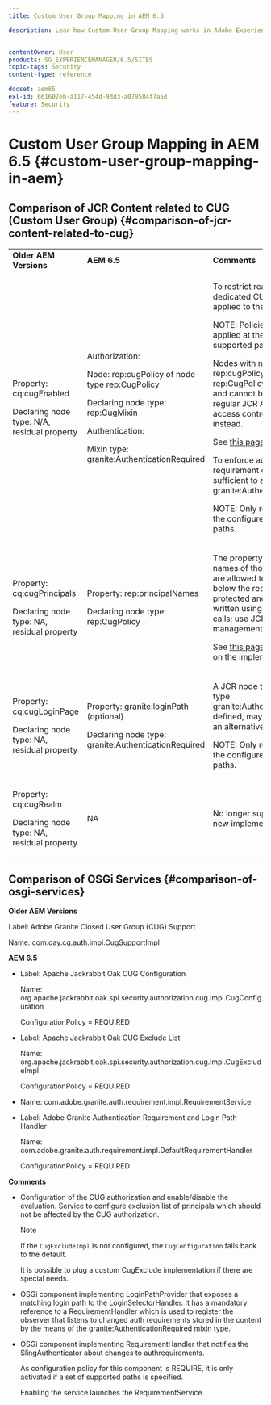 ```yaml
---
title: Custom User Group Mapping in AEM 6.5

description: Lear how Custom User Group Mapping works in Adobe Experience Manager.


contentOwner: User
products: SG_EXPERIENCEMANAGER/6.5/SITES
topic-tags: Security
content-type: reference

docset: aem65
exl-id: 661602eb-a117-454d-93d3-a079584f7a5d
feature: Security
---
```

# Custom User Group Mapping in AEM 6.5 {#custom-user-group-mapping-in-aem}

## Comparison of JCR Content related to CUG (Custom User Group) {#comparison-of-jcr-content-related-to-cug}

<table>
 <tbody>
  <tr>
   <td><strong>Older AEM Versions</strong></td>
   <td><strong>AEM 6.5</strong></td>
   <td><strong>Comments</strong></td>
  </tr>
  <tr>
   <td><p>Property: cq:cugEnabled</p> <p>Declaring node type: N/A, residual property</p> </td>
   <td><p>Authorization:</p> <p>Node: rep:cugPolicy of node type rep:CugPolicy</p> <p>Declaring node type: rep:CugMixin</p> <p> </p> <p> </p> <p> </p> Authentication:</p> <p>Mixin type: granite:AuthenticationRequired</p> </td>
   <td><p>To restrict read access, a dedicated CUG policy is applied to the target node.</p> <p>NOTE: Policies can only be applied at the configured supported paths.</p> <p>Nodes with name rep:cugPolicy and type rep:CugPolicy are protected and cannot be written using regular JCR API calls; use JCR access control management instead.</p> <p>See <a href="https://jackrabbit.apache.org/oak/docs/security/authorization/cug.html">this page</a> for more info.</p> <p>To enforce authentication requirement on a node, it is sufficient to add the mixin type granite:AuthenticationRequired.</p> <p>NOTE: Only respected below the configured supported paths.</p> </td>
  </tr>
  <tr>
   <td><p>Property: cq:cugPrincipals</p> <p>Declaring node type: NA, residual property</p> </td>
   <td><p>Property: rep:principalNames</p> <p>Declaring node type: rep:CugPolicy</p> </td>
   <td><p>The property containing the names of those principals that are allowed to read the content below the restricted CUG is protected and cannot be written using regular JCR API calls; use JCR access control management instead.</p> <p>See <a href="https://jackrabbit.apache.org/api/2.12/org/apache/jackrabbit/api/security/authorization/PrincipalSetPolicy.html">this page</a> for more details on the implementation.</p> </td>
  </tr>
  <tr>
   <td><p>Property: cq:cugLoginPage</p> <p>Declaring node type: NA, residual property</p> </td>
   <td><p>Property: granite:loginPath (optional)</p> <p>Declaring node type: granite:AuthenticationRequired</p> </td>
   <td><p>A JCR node that has the mixin type granite:AuthenticationRequired defined, may optionally define an alternative login path.</p> <p>NOTE: Only respected below the configured supported paths.</p> </td>
  </tr>
  <tr>
   <td><p>Property: cq:cugRealm</p> <p>Declaring node type: NA, residual property</p> </td>
   <td>NA</td>
   <td>No longer supported with the new implementation.</td>
  </tr>
 </tbody>
</table>

## Comparison of OSGi Services {#comparison-of-osgi-services}

**Older AEM Versions**

Label: Adobe Granite Closed User Group (CUG) Support

Name: com.day.cq.auth.impl.CugSupportImpl

**AEM 6.5**

* Label: Apache Jackrabbit Oak CUG Configuration

  Name: org.apache.jackrabbit.oak.spi.security.authorization.cug.impl.CugConfiguration

  ConfigurationPolicy = REQUIRED

* Label: Apache Jackrabbit Oak CUG Exclude List

  Name: org.apache.jackrabbit.oak.spi.security.authorization.cug.impl.CugExcludeImpl

  ConfigurationPolicy = REQUIRED

* Name: com.adobe.granite.auth.requirement.impl.RequirementService
* Label: Adobe Granite Authentication Requirement and Login Path Handler

  Name: com.adobe.granite.auth.requirement.impl.DefaultRequirementHandler

  ConfigurationPolicy = REQUIRED

**Comments**

* Configuration of the CUG authorization and enable/disable the evaluation.
Service to configure exclusion list of principals which should not be affected by the CUG authorization.

  >[!NOTE]
  > 
  >If the `CugExcludeImpl` is not configured, the `CugConfiguration` falls back to the default.

  It is possible to plug a custom CugExclude implementation if there are special needs.

* OSGi component implementing LoginPathProvider that exposes a matching login path to the LoginSelectorHandler. It has a mandatory reference to a RequirementHandler which is used to register the observer that listens to changed auth requirements stored in the content by the means of the granite:AuthenticationRequired mixin type.
* OSGi component implementing RequirementHandler that notifies the SlingAuthenticator about changes to authrequirements.

  As configuration policy for this component is REQUIRE, it is only activated if a set of supported paths is specified.

  Enabling the service launches the RequirementService.

<!-- nested tables not supported - text above is the table>
<table>
 <tbody>
  <tr>
   <td><strong>Older AEM Versions</strong></td>
   <td><strong>AEM 6.5</strong></td>
   <td><strong>Comments</strong></td>
  </tr>
  <tr>
   <td><p>Label: Adobe Granite Closed User Group (CUG) Support</p> <p>Name: com.day.cq.auth.impl.CugSupportImpl</p> </td>
   <td><p>Label: Apache Jackrabbit Oak CUG Configuration</p> <p>Name: org.apache.jackrabbit.oak.spi.security.authorization.cug.impl.CugConfiguration</p> <p>ConfigurationPolicy = REQUIRED</p> </td>
    <td><p>Label: Apache Jackrabbit Oak CUG Exclude List</p> <p>Name: org.apache.jackrabbit.oak.spi.security.authorization.cug.impl.CugExcludeImpl</p> <p>ConfigurationPolicy = REQUIRED</p> <p> </p> <p> </p> <p> </p> <p> </p> </td>
      </tr>
      <tr>
       <td>Name: com.adobe.granite.auth.requirement.impl.RequirementService</td>
      </tr>
      <tr>
       <td><p>Label: Adobe Granite Authentication Requirement and Login Path Handler</p> <p>Name: com.adobe.granite.auth.requirement.impl.DefaultRequirementHandler</p> <p>ConfigurationPolicy = REQUIRED</p> </td>
      </tr>
     </tbody>
    </table> </td>
   <td>
     <tbody>
      <tr>
       <td>Configuration of the CUG authorization and enable/disable the evaluation.</td>
      </tr>
      <tr>
       <td><p>Service to configure exclusion list of principals which should not be affected by the CUG authorization.</p> <p>NOTE: If the CugExcludeImpl is not configured, the CugConfiguration will fall back to the default.</p> <p>It is possible to plug a custom CugExclude implementation if there are special needs.</p> </td>
      </tr>
      <tr>
       <td>OSGi component implementing LoginPathProvider that exposes a matching login path to the LoginSelectorHandler. It has a mandatory reference to a RequirementHandler which is used to register the observer that listens to changed auth requirements stored in the content by the means of the granite:AuthenticationRequired mixin type. </td>
      </tr>
      <tr>
       <td><p>OSGi component implementing RequirementHandler that notifies the SlingAuthenticator about changes to authrequirements.</p> <p>As configuration policy for this component is REQUIRE it will only be activated if a set of supported paths is specified.</p> <p>Enabling the service will launch the RequirementService.</p> </td>
      </tr>
     </tbody>
     </td>
  </tr>
  <tr>
   <td> </td>
   <td> </td>
   <td> </td>
  </tr>
  <tr>
   <td> </td>
   <td> </td>
   <td> </td>
  </tr>
  <tr>
   <td> </td>
   <td> </td>
   <td> </td>
  </tr>
 </tbody>
</table>
-->
